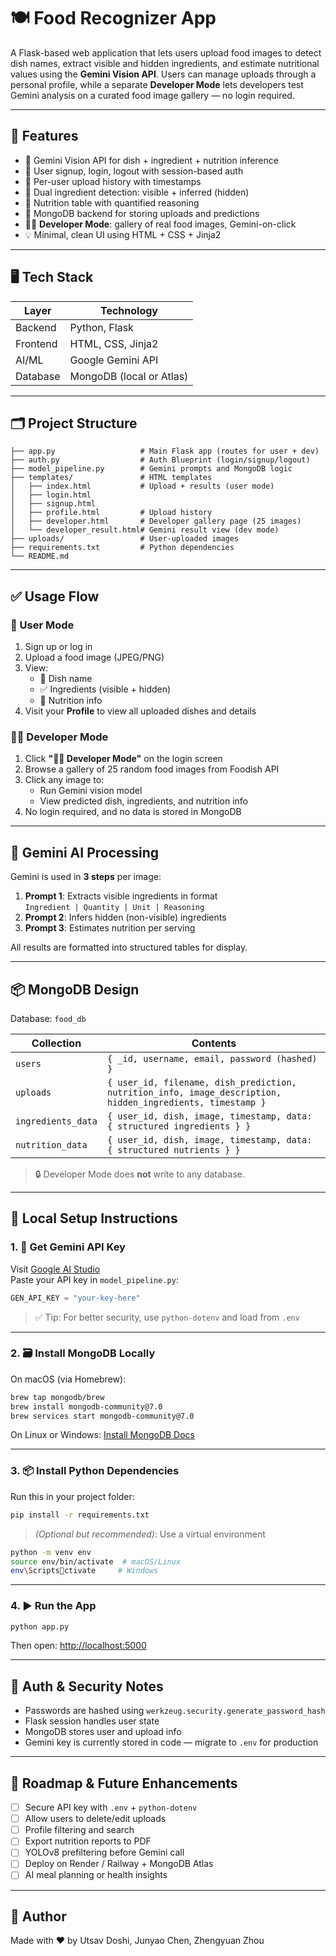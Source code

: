 # 🍽️ Food Recognizer App

A Flask-based web application that lets users upload food images to detect dish names, extract visible and hidden ingredients, and estimate nutritional values using the **Gemini Vision API**. Users can manage uploads through a personal profile, while a separate **Developer Mode** lets developers test Gemini analysis on a curated food image gallery — no login required.

---

## 🔧 Features

- 🧠 Gemini Vision API for dish + ingredient + nutrition inference
- 📝 User signup, login, logout with session-based auth
- 📁 Per-user upload history with timestamps
- 🧾 Dual ingredient detection: visible + inferred (hidden)
- 🍎 Nutrition table with quantified reasoning
- 💾 MongoDB backend for storing uploads and predictions
- 👨‍💻 **Developer Mode**: gallery of real food images, Gemini-on-click
- 💡 Minimal, clean UI using HTML + CSS + Jinja2

---

## 🖥️ Tech Stack

| Layer        | Technology            |
|--------------|------------------------|
| Backend      | Python, Flask          |
| Frontend     | HTML, CSS, Jinja2      |
| AI/ML        | Google Gemini API      |
| Database     | MongoDB (local or Atlas) |

---

## 🗂️ Project Structure

```
├── app.py                   # Main Flask app (routes for user + dev)
├── auth.py                  # Auth Blueprint (login/signup/logout)
├── model_pipeline.py        # Gemini prompts and MongoDB logic
├── templates/               # HTML templates
│   ├── index.html           # Upload + results (user mode)
│   ├── login.html
│   ├── signup.html
│   ├── profile.html         # Upload history
│   ├── developer.html       # Developer gallery page (25 images)
│   └── developer_result.html# Gemini result view (dev mode)
├── uploads/                 # User-uploaded images
├── requirements.txt         # Python dependencies
└── README.md
```

---

## ✅ Usage Flow

### 👤 User Mode
1. Sign up or log in
2. Upload a food image (JPEG/PNG)
3. View:
   - 🧾 Dish name
   - ✅ Ingredients (visible + hidden)
   - 🍎 Nutrition info
4. Visit your **Profile** to view all uploaded dishes and details

### 👨‍💻 Developer Mode
1. Click **"👨‍💻 Developer Mode"** on the login screen
2. Browse a gallery of 25 random food images from Foodish API
3. Click any image to:
   - Run Gemini vision model
   - View predicted dish, ingredients, and nutrition info
4. No login required, and no data is stored in MongoDB

---

## 🧠 Gemini AI Processing

Gemini is used in **3 steps** per image:
1. **Prompt 1**: Extracts visible ingredients in format  
   `Ingredient | Quantity | Unit | Reasoning`
2. **Prompt 2**: Infers hidden (non-visible) ingredients
3. **Prompt 3**: Estimates nutrition per serving

All results are formatted into structured tables for display.

---

## 📦 MongoDB Design

Database: `food_db`

| Collection         | Contents |
|--------------------|----------|
| `users`            | `{ _id, username, email, password (hashed) }` |
| `uploads`          | `{ user_id, filename, dish_prediction, nutrition_info, image_description, hidden_ingredients, timestamp }` |
| `ingredients_data` | `{ user_id, dish, image, timestamp, data: { structured ingredients } }` |
| `nutrition_data`   | `{ user_id, dish, image, timestamp, data: { structured nutrients } }` |

> 🔒 Developer Mode does **not** write to any database.

---

## 🚀 Local Setup Instructions

### 1. 🔐 Get Gemini API Key

Visit [Google AI Studio](https://makersuite.google.com/app)  
Paste your API key in `model_pipeline.py`:
```python
GEN_API_KEY = "your-key-here"
```

> ✅ Tip: For better security, use `python-dotenv` and load from `.env`

---

### 2. 🗃️ Install MongoDB Locally

On macOS (via Homebrew):
```bash
brew tap mongodb/brew
brew install mongodb-community@7.0
brew services start mongodb-community@7.0
```

On Linux or Windows: [Install MongoDB Docs](https://www.mongodb.com/docs/manual/installation/)

---

### 3. 📦 Install Python Dependencies

Run this in your project folder:

```bash
pip install -r requirements.txt
```

> *(Optional but recommended)*: Use a virtual environment  
```bash
python -m venv env
source env/bin/activate  # macOS/Linux
env\Scriptsctivate     # Windows
```

---

### 4. ▶️ Run the App

```bash
python app.py
```

Then open: [http://localhost:5000](http://localhost:5000)

---

## 🔐 Auth & Security Notes

- Passwords are hashed using `werkzeug.security.generate_password_hash`
- Flask session handles user state
- MongoDB stores user and upload info
- Gemini key is currently stored in code — migrate to `.env` for production

---

## 🌱 Roadmap & Future Enhancements

- [ ] Secure API key with `.env` + `python-dotenv`
- [ ] Allow users to delete/edit uploads
- [ ] Profile filtering and search
- [ ] Export nutrition reports to PDF
- [ ] YOLOv8 prefiltering before Gemini call
- [ ] Deploy on Render / Railway + MongoDB Atlas
- [ ] AI meal planning or health insights

---

## 👤 Author
Made with ❤️ by Utsav Doshi, Junyao Chen, Zhengyuan Zhou

